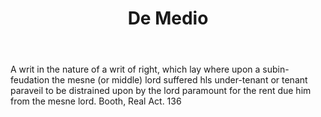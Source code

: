 ---
title: De Medio
letter: D
permalink: "/definitions/bld-de-medio.html"
body: A writ in the nature of a writ of right, which lay where upon a subin-feudation
  the mesne (or middle) lord suffered hls under-tenant or tenant paraveil to be distrained
  upon by the lord paramount for the rent due him from the mesne lord. Booth, Real
  Act. 136
published_at: '2018-07-07'
source: Black's Law Dictionary 2nd Ed (1910)
layout: post
---